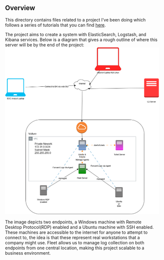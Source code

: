 ## Overview
This directory contains files related to a project I've been doing which follows a series of tutorials that you can find [here](https://www.youtube.com/watch?v=W3ExS2m6B24&list=PLG6KGSNK4PuBb0OjyDIdACZnb8AoNBeq6). 

The project aims to create a system with ElasticSearch, Logstash, and Kibana services. 
Below is a diagram that gives a rough outline of where this server will be by the end of the project:
![Logical Diagram of the system](./LogicalDiagram.png)

The image depicts two endpoints, a Windows machine with Remote Desktop Protocol(RDP) enabled and a Ubuntu machine with SSH enabled.
These machines are accessible to the internet for anyone to attempt to connect to, the idea is that these represent real workstations that a company might use. 
Fleet allows us to manage log collection on both endpoints from one central location, making this project scalable to a business environment. 
